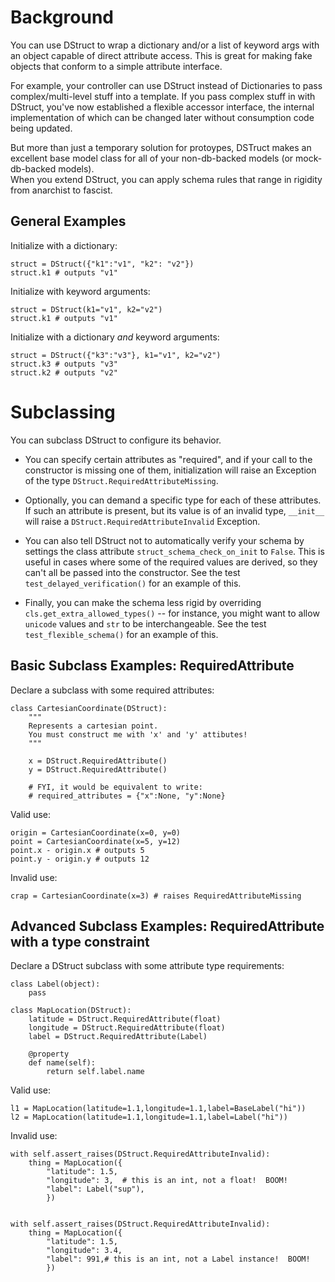 Background
==========

You can use DStruct to wrap a dictionary and/or a list of keyword args with an
object capable of direct attribute access.  This is great for making fake
objects that conform to a simple attribute interface.


For example, your controller can use DStruct instead of Dictionaries to pass
complex/multi-level stuff into a template.  If you pass complex stuff in with
DStruct, you've now established a flexible accessor interface, the internal
implementation of which can be changed later without consumption code being
updated.

But more than just a temporary solution for protoypes, DSTruct makes an excellent 
base model class for all of your non-db-backed models (or mock-db-backed models).  
When you extend DStruct, you can apply schema rules that range in rigidity from
anarchist to fascist.


General Examples
----------------

Initialize with a dictionary:

    struct = DStruct({"k1":"v1", "k2": "v2"})
    struct.k1 # outputs "v1"

Initialize with keyword arguments:

    struct = DStruct(k1="v1", k2="v2")
    struct.k1 # outputs "v1"

Initialize with a dictionary *and* keyword arguments:

    struct = DStruct({"k3":"v3"}, k1="v1", k2="v2")
    struct.k3 # outputs "v3"
    struct.k2 # outputs "v2"


Subclassing
===========

You can subclass DStruct to configure its behavior.  

 * You can specify certain attributes as "required", and if your call to the
constructor is missing one of them, initialization will raise an Exception
of the type `DStruct.RequiredAttributeMissing`.

 * Optionally, you can demand a specific type for each of these attributes.  If
such an attribute is present, but its value is of an invalid type, `__init__`
will raise a `DStruct.RequiredAttributeInvalid` Exception.

 * You can also tell DStruct not to automatically verify your schema by
settings the class attribute `struct_schema_check_on_init` to `False`.  This
is useful in cases where some of the required values are derived, so they
can't all be passed into the constructor.  See the test
`test_delayed_verification()` for an example of this.

 * Finally, you can make the schema less rigid by overriding
`cls.get_extra_allowed_types()` -- for instance, you might want to allow
`unicode` values and `str` to be interchangeable.  See the test
`test_flexible_schema()` for an example of this.


Basic Subclass Examples: RequiredAttribute
-------------------------------------------

Declare a subclass with some required attributes:

    class CartesianCoordinate(DStruct):
        """
        Represents a cartesian point.
        You must construct me with 'x' and 'y' attibutes!
        """

        x = DStruct.RequiredAttribute()
        y = DStruct.RequiredAttribute()

        # FYI, it would be equivalent to write:
        # required_attributes = {"x":None, "y":None}

Valid use:

    origin = CartesianCoordinate(x=0, y=0)
    point = CartesianCoordinate(x=5, y=12)
    point.x - origin.x # outputs 5
    point.y - origin.y # outputs 12

Invalid use:
    
    crap = CartesianCoordinate(x=3) # raises RequiredAttributeMissing


Advanced Subclass Examples: RequiredAttribute with a type constraint
---------------------------------------------------------------------

Declare a DStruct subclass with some attribute type requirements:

    class Label(object):
        pass

    class MapLocation(DStruct):
        latitude = DStruct.RequiredAttribute(float)
        longitude = DStruct.RequiredAttribute(float)
        label = DStruct.RequiredAttribute(Label)

        @property
        def name(self):
            return self.label.name
    
Valid use:

    l1 = MapLocation(latitude=1.1,longitude=1.1,label=BaseLabel("hi"))
    l2 = MapLocation(latitude=1.1,longitude=1.1,label=Label("hi"))

Invalid use:

    with self.assert_raises(DStruct.RequiredAttributeInvalid):
        thing = MapLocation({
            "latitude": 1.5,
            "longitude": 3,  # this is an int, not a float!  BOOM!
            "label": Label("sup"), 
            })


    with self.assert_raises(DStruct.RequiredAttributeInvalid):
        thing = MapLocation({
            "latitude": 1.5,
            "longitude": 3.4, 
            "label": 991,# this is an int, not a Label instance!  BOOM!
            })

